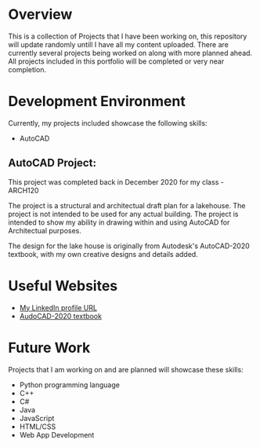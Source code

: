 # Overview

This is a collection of Projects that I have been working on, this repository will update randomly untill I have all my content uploaded. There are currently several projects being worked on along with more planned ahead. All projects included in this portfolio will be completed or very near completion.

# Development Environment

Currently, my projects included showcase the following skills:

* AutoCAD

## AutoCAD Project:

This project was completed back in December 2020 for my class - ARCH120

The project is a structural and architectual draft plan for a lakehouse. The project is not intended to be used for any actual building. The project is intended to show my ability in drawing within and using AutoCAD for Architectual purposes.

The design for the lake house is originally from Autodesk's AutoCAD-2020 textbook, with my own creative designs and details added.


# Useful Websites

* [My LinkedIn profile URL](www.linkedin.com/in/bryce-maughan)
* [AudoCAD-2020 textbook](https://www.amazon.com/Residential-Design-Using-AutoCAD-2020/dp/1630572586/ref=sr_1_7?dchild=1&hvadid=78134157793646&hvbmt=bb&hvdev=c&hvqmt=p&keywords=autocad+2020&qid=1611963312&sr=8-7&tag=mh0b-20)

# Future Work

Projects that I am working on and are planned will showcase these skills:

* Python programming language
* C++
* C#
* Java
* JavaScript
* HTML/CSS
* Web App Development
